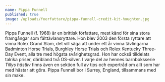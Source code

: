 ```yaml
---
name: Pippa Funnell
published: true
image: /uploads/foerfattare/pippa-funnell-credit-kit-houghton.jpg
---
```


Pippa Funnell (f. 1968) är en brittisk författare, mest känd för sina stora framgångar som fälttävlansryttare. Hon blev 2003 den första ryttare att vinna Rolex Grand Slam, det vill säga att under ett år vinna tävlingarna Badminton Horse Trials, Burghley Horse Trials och Rolex Kentucky Three-Day Event, alla tre med högsta svårighetsgrad. Hon har också tilldelats talrika priser, däribland två OS-silver. I varje del av hennes barnboksserie _Tillys hästliv_ finns även en sektion full av tips och expertråd om allt som har med hästar att göra. Pippa Funnell bor i Surrey, England, tillsammans med sin make.
